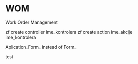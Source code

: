 # WOM
Work Order Management

zf create controller ime_kontrolera
zf create action ime_akcije ime_kontrolera

Aplication_Form_ instead of Form_

test